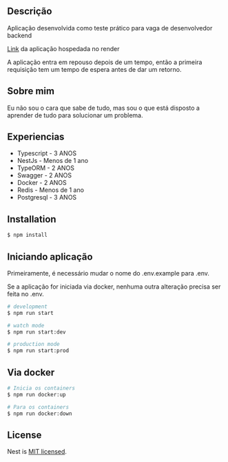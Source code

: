 ## Descrição 

Aplicação desenvolvida como teste prático para vaga de desenvolvedor backend

[Link](https://movie-catalogue-challenge.onrender.com/api#/) da aplicação hospedada no render

A aplicação entra em repouso depois de um tempo, então a primeira requisição tem um tempo de espera antes de dar um retorno.

## Sobre mim
Eu não sou o  cara que sabe de tudo, mas sou o que está disposto a aprender de tudo para solucionar um problema.

## Experiencias
- Typescript - 3 ANOS
- NestJs - Menos de 1 ano
- TypeORM - 2 ANOS
- Swagger - 2 ANOS
- Docker - 2 ANOS
- Redis - Menos de 1 ano
- Postgresql - 3 ANOS

## Installation

```bash
$ npm install
```

## Iniciando aplicação

Primeiramente, é necessário mudar o nome do .env.example para .env.

Se a aplicação for iniciada via docker, nenhuma outra alteração precisa ser feita no .env.

```bash
# development
$ npm run start

# watch mode
$ npm run start:dev

# production mode
$ npm run start:prod
```

## Via docker
```bash
# Inicia os containers
$ npm run docker:up

# Para os containers
$ npm run docker:down
```

## License

Nest is [MIT licensed](LICENSE).